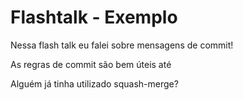 # Flashtalk - Exemplo

Nessa flash talk eu falei sobre mensagens de commit! 

As regras de commit são bem úteis até

Alguém já tinha utilizado squash-merge?
